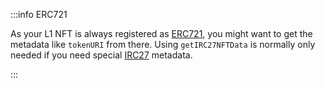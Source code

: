 :::info ERC721

As your L1 NFT is always registered as [ERC721](https://eips.ethereum.org/EIPS/eip-721), you might want to get the metadata like `tokenURI` from there. Using `getIRC27NFTData` is normally only needed if you need special [IRC27](https://wiki.iota.org/tips/tips/TIP-0027/) metadata.

:::
